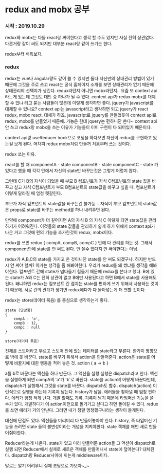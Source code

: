 # redux and mobx 공부 

### 시작 : 2019.10.29

redux와 mobx는 다들 react랑 써야한다고 생각 할 수도 있지만 사실 전혀 상관없다. 다른거랑 같이 써도 되지만 대부분 react랑 같이 쓰기는 한다.

redux부터 배워보자.

### redux

redux는 vue나 angular랑도 같이 쓸 수 있지만 둘다 자신만의 상태관리 방법이 있기 때문에 그것을 주로 쓰고 react는 공식 홈페이지 소개를 보면 상태관리가 없기 때문에 상태관리의 선택지가 생긴다. redux라던지 아니면 mobx라던지.. 
요즘 또 context api라는게 있는데 그것도 대안 중 하나가 될 수 있다. context api가 redux mobx를 대체할 수 있냐 라고 묻는 사람들이 많은데 이렇게 생각하면 좋다. jquery가 javascript를 대체할 수 있나요?
context api는 javascript라고 생각하면 되고 jquery가 react redux, mobx react. 대체가 하죠.
javascript로 jquery를 만들었듯이 context api로 redux, mobx를 만들었기 때문에. 가능은 한데
jquery는 편하니깐 쓴다~ context api 안 쓰고 redux랑 mobx를 쓰는 이유가 기능들이 이미 구현이 다 되어있기 때문이다.

context api랑 useReducer hook으로 코딩을 하다보면 자신이 redux를 구현하고 있는걸 보게 된다.
어차피 redux mobx처럼 만들꺼 처음부터 쓰는 것이다.



redux 쓰는 이유.

react를 할 때 
componentA - state
componentB - state
componentC - state
가 있다고 했을 때 각각 안에서 자신의 state만 바꾸는것은 그렇게 어렵지 않다.

그런데 C가 B의 자식이 되었을 때 부모 B 컴포넌트가 자식 C컴포넌트의 state 값을 바꾸고 싶고
자식 C컴포넌트가 부모 B컴포넌트의 state값을 바꾸고 싶을 때. 컴포넌트가 이렇게 달라질 때 엄청 헷갈린다. 

부모가 자식 컴포넌트의 state값을 바꾸는건 불가능... 자식이 부모 컴포넌트의 state값은 props로 state를 바꾸는 method를 하나 내려주면 된다. 

만약에 component가 더 깊어지면 A의 자식 B 의 자식 C 이렇게 되면 state값을 관리하기가 어려워진다. 
이것들의 state 값들을 관리하기 쉽게 하기 위해서 context api가 나온 거고 그것에 편의 기능을 추가한것이 redux, mobx이다.

redux를 쓰면 redux { compA, compB, compC } 안에 다 관리를 하는 것. 그래서 component안에 state를 안 써도 된다. 안 쓸수 있다지 안 써야한다는 아님. 

redux가 A,B,C의 state를 가지고 온 것이니깐 state를 안 써도 되겠구나. 하지만 반드시 안 써야 할까? 이거는 생각을 좀 해봐야한다. 우리가 redux를 왜 썼냐를 생각을 해봐야한다. 컴포넌트 간에 state가 넘다들기 힘들기 때문에 redux를 쓴다고 했다. B에 있는 state가 A와 C는 전혀 상관이 없고 B에만 사용된다고 하면 B에서 state를 사용해도 된다. 왜냐하면 redux는 컴포넌트 간 겹치는 state를 편하게 쓰기 위해서 사용하는 것이기 때문에. 서로 간의 관계가 생기면 redux에다가 다 몰아넣는게 더 편할 것이다. 

redux는 store(데이터 묶음) 를 중심으로 생각하는게 좋다. 

    state (단방향)
    {
        compA : 'a',
        compB : 12,
        compC : null
    }

    store(데이터 묶음)

전체를 스토어라고 부르고 스토어 안에 있는 데이터를 state라고 부른다. 한가지 방향으로 밖에 못 바꾼다. 
state를 바꾸기 위해서 action을 만들어준다. action은 state를 어떻게 바꿀지에 대한 행동을 적어 놓은 것.
    action
    {
        a -> b
    }

a를 b로 바꾼다는 액션을 하나 만든다. 그 액션을 실행 실행은 dispatch라고 한다. 액션을 실행하게 되면 compA의 'a'가 'b'로 바뀐다. state를 action의 어떻게 바꾼다인데, dispatch가 실행해서 그것을 state를 바꾼다.
dispatch도 함수. dispatch(action) 이런식으로 실행을 하는데 기록이 남는다. history가 남음. 에러들을 찾아낼 때 엄청 편하다. 에러가 엄청 적게 난다. 개발 할때도 기록. 기록이 남기 때문에 타임머신 기능을 쓸 수가 있다.
개발하다가 이 action이전으로 돌가가고 싶다고 하면 돌아갈 수 있다. redux를 쓰면 에러가 거의 안난다. 그러면 내가 정말 멍청했구나라는 생각이 들게된다. 

대신에 단점도 있다. 액션들을 미리미리 다 만들어놓아야 한다. history, 즉 타임머신 기능을 쓰려면 state 들의 불변성이라는 개념을 지켜야한다. state 객체를 매번 새로 만들어줘야한다.

Reducer라는게 나온다. state가 있고 미리 만들어둔 action들 그 액션이 dispatch로 실행 되면 Reducer에서 실제로 새로운 객체를 만들어내서 state에 덮어쓴다? 대체된다. dispatch랑 Reducer사이에 끼는게 middleware이다.

말로는 알기 어려우니 실제 코딩으로 가보자~_~